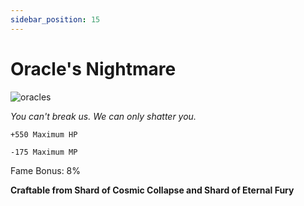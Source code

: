 ```yaml
---
sidebar_position: 15
---
```


# Oracle's Nightmare

![oracles](https://vwiki.valorserver.com/api/item/picture/oracle's%20nightmare)

<i>You can't break us. We can only shatter you.</i>

    +550 Maximum HP
    
    -175 Maximum MP
    
Fame Bonus: 8%

**Craftable from Shard of Cosmic Collapse and Shard of Eternal Fury**
